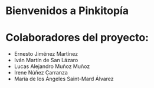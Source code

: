 # Bienvenidos a Pinkitopía

# Colaboradores del proyecto:
- Ernesto Jiménez Martínez
- Iván Martín de San Lázaro
- Lucas Alejandro Muñoz Muñoz
- Irene Núñez Carranza
- María de los Ángeles Saint-Mard Álvarez
